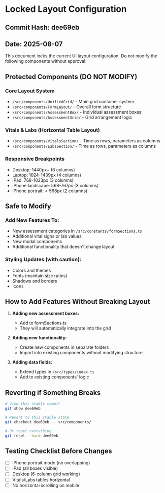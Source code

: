 # Locked Layout Configuration

## Commit Hash: dee69eb
## Date: 2025-08-07

This document locks the current UI layout configuration. Do not modify the following components without approval:

## Protected Components (DO NOT MODIFY)

### Core Layout System
- `/src/components/UnifiedGrid/` - Main grid container system
- `/src/components/FormLayout/` - Overall form structure
- `/src/components/AssessmentBox/` - Individual assessment boxes
- `/src/components/AssessmentGrid/` - Grid arrangement logic

### Vitals & Labs (Horizontal Table Layout)
- `/src/components/VitalsSection/` - Time as rows, parameters as columns
- `/src/components/LabsSection/` - Time as rows, parameters as columns

### Responsive Breakpoints
- Desktop: 1440px+ (6 columns)
- Laptop: 1024-1439px (4 columns)
- iPad: 768-1023px (3 columns)
- iPhone landscape: 568-767px (3 columns)
- iPhone portrait: < 568px (2 columns)

## Safe to Modify

### Add New Features To:
- New assessment categories in `/src/constants/formSections.ts`
- Additional vital signs or lab values
- New modal components
- Additional functionality that doesn't change layout

### Styling Updates (with caution):
- Colors and themes
- Fonts (maintain size ratios)
- Shadows and borders
- Icons

## How to Add Features Without Breaking Layout

1. **Adding new assessment boxes:**
   - Add to formSections.ts
   - They will automatically integrate into the grid

2. **Adding new functionality:**
   - Create new components in separate folders
   - Import into existing components without modifying structure

3. **Adding data fields:**
   - Extend types in `/src/types/index.ts`
   - Add to existing components' logic

## Reverting if Something Breaks

```bash
# View this stable commit
git show dee69eb

# Revert to this stable state
git checkout dee69eb -- src/components/

# Or reset everything
git reset --hard dee69eb
```

## Testing Checklist Before Changes
- [ ] iPhone portrait mode (no overlapping)
- [ ] iPad (all boxes visible)
- [ ] Desktop (6-column grid working)
- [ ] Vitals/Labs tables horizontal
- [ ] No horizontal scrolling on mobile